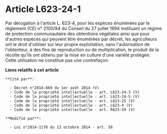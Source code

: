# Article L623-24-1

Par dérogation à l'article L. 623-4, pour les espèces énumérées par le règlement (CE) n° 2100/94 du Conseil du 27 juillet
1994 instituant un régime de protection communautaire des obtentions végétales ainsi que pour d'autres espèces qui peuvent
être énumérées par décret, les agriculteurs ont le droit d'utiliser sur leur propre exploitation, sans l'autorisation de
l'obtenteur, à des fins de reproduction ou de multiplication, le produit de la récolte qu'ils ont obtenu par la mise en
culture d'une variété protégée. Cette utilisation ne constitue pas une contrefaçon.

**Liens relatifs à cet article**

	**Cité par**:

	  - Décret n°2014-869 du 1er août 2014 (V)
	  - Code de la propriété intellectuelle - art. L623-24-3 (V)
	  - Code de la propriété intellectuelle - art. L623-24-5 (V)
	  - Code de la propriété intellectuelle - art. L623-25 (V)
	  - Code de la propriété intellectuelle - art. L623-4 (V)
	  - Code de la propriété intellectuelle - art. R623-59 (V)

	**Modifié par**:

	  - Loi n°2014-1170 du 13 octobre 2014 - art. 58
